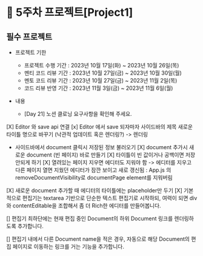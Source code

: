 # 📌 5주차 프로젝트[Project1]

## 필수 프로젝트

-   프로젝트 기한
    -   프로젝트 수행 기간 : 2023년 10월 17일(화) ~ 2023년 10월 26일(목)
    -   멘티 코드 리뷰 기간 : 2023년 10월 27일(금) ~ 2023년 10월 30일(월)
    -   멘토 코드 리뷰 기간 : 2023년 10월 27일(금) ~ 2023년 11월 2일(목)
    -   코드 리뷰 반영 기간 : 2023년 11월 3일(금) ~ 2023년 11월 6일(월)
-   내용

    -   [Day 21] 노션 클로닝 요구사항을 확인해 주세요.

[X] Editor 와 save api 연결
[x] Editor 에서 save 되자마자 사이드바의 제목 새로운 타이틀 명으로 바꾸기 (낙관적 업데이트 혹은 렌더링?) -> 렌더링

-   사이드바에서 document 클릭시 저장된 정보 불러오기
    [X] document 추가시 새로운 document (빈 페이지) 바로 만들기
    [X] 타이틀이 빈 값이거나 공백이면 저장 안되게 하기
    [X] 열려있는 페이지 지우면 에디터도 지워야 함 -> 에디터를 지우고 다른 페이지 열면 지웠던 에디터가 잠깐 보이고 새로 갱신됨 : App.js 의 removeDocumentVisibility로 documentPage element를 지워버림

[X] 새로운 document 추가할 때 에디터의 타이틀에는 placeholder만 두기
[X] 기본적으로 편집기는 textarea 기반으로 단순한 텍스트 편집기로 시작하되, 여력이 되면 div와 contentEditable을 조합해서 좀 더 Rich한 에디터를 만들어봅니다.

[] 편집기 최하단에는 현재 편집 중인 Document의 하위 Document 링크를 렌더링하도록 추가합니다.

[] 편집기 내에서 다른 Document name을 적은 경우, 자동으로 해당 Document의 편집 페이지로 이동하는 링크를 거는 기능을 추가합니다.
